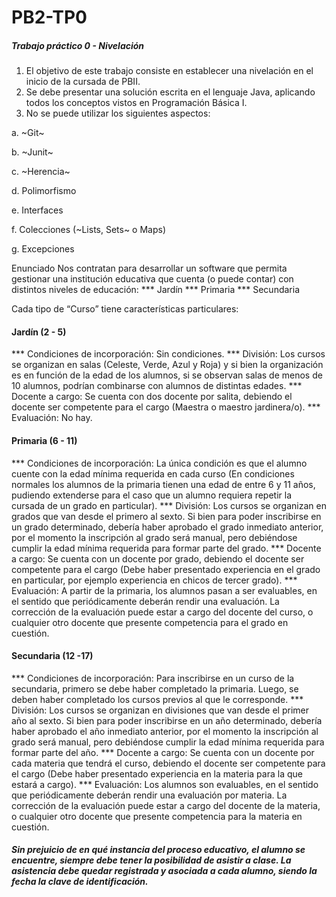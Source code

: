 # PB2-TP0

##### Trabajo práctico 0 - Nivelación

  1. El objetivo de este trabajo consiste en establecer una nivelación en el inicio de la cursada de PBII.
  2. Se debe presentar una solución escrita en el lenguaje Java, aplicando todos los conceptos vistos en Programación Básica I.
  3. No se puede utilizar los siguientes aspectos:
 
  a. ~Git~
  
  b. ~Junit~
  
  c. ~Herencia~
  
  d. Polimorfismo
  
  e. Interfaces
  
  f. Colecciones (~Lists, Sets~ o Maps)
  
  g. Excepciones
  

Enunciado
Nos contratan para desarrollar un software que permita gestionar una institución educativa que cuenta (o puede contar) con distintos niveles de educación:
    *** Jardín
    *** Primaria
    *** Secundaria

Cada tipo de “Curso” tiene características particulares:

#### Jardín (2 - 5)
  *** Condiciones de incorporación: Sin condiciones. 
  *** División: Los cursos se organizan en salas (Celeste, Verde, Azul y Roja) y si bien la organización es en función de la edad de los alumnos, si se observan salas de menos de 10 alumnos, podrían combinarse con alumnos de distintas edades. 
  *** Docente a cargo: Se cuenta con dos docente por salita, debiendo el docente ser competente para el cargo (Maestra o maestro jardinera/o).
  *** Evaluación: No hay.

#### Primaria (6 - 11)
  *** Condiciones de incorporación: La única condición es que el alumno cuente con la edad mínima requerida en cada curso (En condiciones normales los alumnos de la primaria tienen una edad de entre 6 y 11 años, pudiendo extenderse para el caso que un alumno requiera repetir la cursada de un grado en particular). 
  *** División: Los cursos se organizan en grados que van desde el primero al sexto. Si bien para poder inscribirse en un grado determinado, debería haber aprobado el grado inmediato anterior, por el momento la inscripción al grado será manual, pero debiéndose cumplir la edad mínima requerida para formar parte del grado. 
  *** Docente a cargo: Se cuenta con un docente por grado, debiendo el docente ser competente para el cargo (Debe haber presentado experiencia en el grado en particular, por ejemplo experiencia en chicos de tercer grado).
  *** Evaluación: A partir de la primaria, los alumnos pasan a ser evaluables, en el sentido que periódicamente deberán rendir una evaluación. La corrección de la evaluación puede estar a cargo del docente del curso, o cualquier otro docente que presente competencia para el grado en cuestión.

#### Secundaria (12 -17)
  *** Condiciones de incorporación: Para inscribirse en un curso de la secundaria, primero se debe haber completado la primaria. Luego, se deben haber completado los cursos previos al que le corresponde. 
  *** División: Los cursos se organizan en divisiones que van desde el primer año al sexto. Si bien para poder inscribirse en un año determinado, debería haber aprobado el año inmediato anterior, por el momento la inscripción al grado será manual, pero debiéndose cumplir la edad mínima requerida para formar parte del año. 
  *** Docente a cargo: Se cuenta con un docente por cada materia que tendrá el curso, debiendo el docente ser competente para el cargo (Debe haber presentado experiencia en la materia para la que estará a cargo).
  *** Evaluación: Los alumnos son evaluables, en el sentido que periódicamente deberán rendir una evaluación por materia. La corrección de la evaluación puede estar a cargo del docente de la materia, o cualquier otro docente que presente competencia para la materia en cuestión.

##### Sin prejuicio de en qué instancia del proceso educativo, el alumno se encuentre, siempre debe tener la posibilidad de asistir a clase. La asistencia debe quedar registrada y asociada a cada alumno, siendo la fecha la clave de identificación.